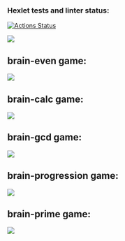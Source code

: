 ### Hexlet tests and linter status:
[![Actions Status](https://github.com/raf-coffee/frontend-project-44/workflows/hexlet-check/badge.svg)](https://github.com/raf-coffee/frontend-project-44/actions)

<a href="https://codeclimate.com/github/raf-coffee/frontend-project-44/maintainability"><img src="https://api.codeclimate.com/v1/badges/5ad741bc9105efcdea90/maintainability" /></a>

## brain-even game:
<a href="https://asciinema.org/a/LXgIUqvny7Jt8eMZ1i3RnHeAK" target="_blank"><img src="https://asciinema.org/a/LXgIUqvny7Jt8eMZ1i3RnHeAK.svg" /></a>


## brain-calc game:
<a href="https://asciinema.org/a/qpzh7llCMGW46k4dFvgCW18iH" target="_blank"><img src="https://asciinema.org/a/qpzh7llCMGW46k4dFvgCW18iH.svg" /></a>


## brain-gcd game:
<a href="https://asciinema.org/a/65KShJmiefLr6A3H5xZB3EDLC" target="_blank"><img src="https://asciinema.org/a/65KShJmiefLr6A3H5xZB3EDLC.svg" /></a>

## brain-progression game:
<a href="https://asciinema.org/a/wfvJUh5xLaE3yZc6f9KBcys7f" target="_blank"><img src="https://asciinema.org/a/wfvJUh5xLaE3yZc6f9KBcys7f.svg" /></a>

## brain-prime game:
<a href="https://asciinema.org/a/gEdt34LkPoujKNCFk05zBw4X7" target="_blank"><img src="https://asciinema.org/a/gEdt34LkPoujKNCFk05zBw4X7.svg" /></a>
